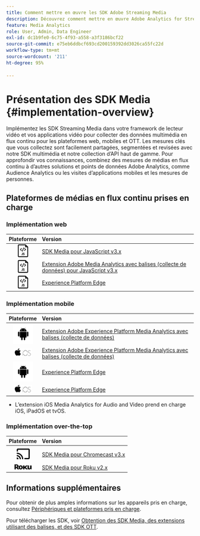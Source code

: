 ```yaml
---
title: Comment mettre en œuvre les SDK Adobe Streaming Media
description: Découvrez comment mettre en œuvre Adobe Analytics for Streaming Media à l’aide des SDK Media.
feature: Media Analytics
role: User, Admin, Data Engineer
exl-id: dc1b9fe0-6c75-4f93-a558-a3f3186bcf22
source-git-commit: e75eb6ddbcf693cd200159392dd3026ca55fc22d
workflow-type: tm+mt
source-wordcount: '211'
ht-degree: 95%

---
```


# Présentation des SDK Media {#implementation-overview}

Implémentez les SDK Streaming Media dans votre framework de lecteur vidéo et vos applications vidéo pour collecter des données multimédia en flux continu pour les plateformes web, mobiles et OTT.  Les mesures clés que vous collectez sont facilement partagées, segmentées et revisées avec notre SDK multimédia et notre collection d’API haut de gamme. Pour approfondir vos connaissances, combinez des mesures de médias en flux continu à d’autres solutions et points de données Adobe Analytics, comme Audience Analytics ou les visites d’applications mobiles et les mesures de personnes.

## Plateformes de médias en flux continu prises en charge

### Implémentation web

| Plateforme | Version |
|:----:|:----|
| <img src="assets/javascript-icon.png"> | [SDK Media pour JavaScript v3.x](../../getting-started/download-sdks.md#web-implementation-download-web-sdk) |
| <img src="assets/javascript-icon.png"> | [Extension Adobe Media Analytics avec balises (collecte de données) pour JavaScript v3.x](../../getting-started/download-sdks.md#web-implementation-download-web-sdk) |
| <img src="assets/javascript-icon.png"> | [Experience Platform Edge](../../getting-started/download-sdks.md#web-implementation-download-web-sdk) |

### Implémentation mobile

| Plateforme | Version |
|:----:|:----|
| <img src="assets/android-icon.png"> | [Extension Adobe Experience Platform Media Analytics avec balises (collecte de données)](../../getting-started/download-sdks.md#mobile-implementation-get-mobile-extension) |
| <img src="assets/apple-ios-icon.png"> | [Extension Adobe Experience Platform Media Analytics avec balises (collecte de données)](../../getting-started/download-sdks.md#mobile-implementation-get-mobile-extension) |
| <img src="assets/android-icon.png"> | [Experience Platform Edge](../../getting-started/download-sdks.md#mobile-implementation-get-mobile-extension) |
| <img src="assets/apple-ios-icon.png"> | [Experience Platform Edge](../../getting-started/download-sdks.md#mobile-implementation-get-mobile-extension) |

* L’extension iOS Media Analytics for Audio and Video prend en charge iOS, iPadOS et tvOS.

### Implémentation over-the-top

| Plateforme | Version |
|:------:|:-----|
| <img src="assets/chromecast-icon.png"> | [SDK Media pour Chromecast v3.x](../../getting-started/download-sdks.md#over-the-top-implementation-download-ott-libraries) |
| <img src="assets/roku-icon.png"> | [SDK Media pour Roku v2.x](../../getting-started/download-sdks.md#over-the-top-implementation-download-ott-libraries) |


## Informations supplémentaires

Pour obtenir de plus amples informations sur les appareils pris en charge, consultez [Périphériques et plateformes pris en charge](/help/getting-started/supported-devices.md).

Pour télécharger les SDK, voir [Obtention des SDK Media, des extensions utilisant des balises, et des SDK OTT](/help/getting-started/download-sdks.md).
